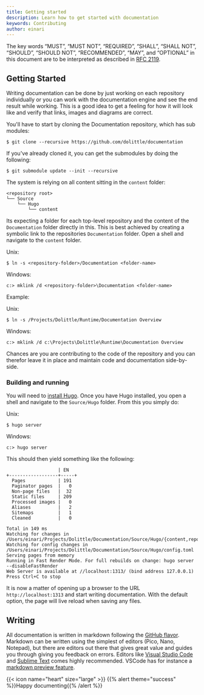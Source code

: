 ```yaml
---
title: Getting started
description: Learn how to get started with documentation
keywords: Contributing
author: einari
---
```


The key words “MUST”, “MUST NOT”, “REQUIRED”, “SHALL”, “SHALL NOT”, “SHOULD”, “SHOULD NOT”,
“RECOMMENDED”, “MAY”, and “OPTIONAL” in this document are to be interpreted as described in
[RFC 2119](https://tools.ietf.org/html/rfc2119).


## Getting Started

Writing documentation can be done by just working on each repository individually or you can work with the documentation
engine and see the end result while working. This is a good idea to get a feeling for how it will look like and verify
that links, images and diagrams are correct.

You'll have to start by cloning the Documentation repository, which has sub modules:

```shell
$ git clone --recursive https://github.com/dolittle/documentation
```

If you've already cloned it, you can get the submodules by doing the following:

```shell
$ git submodule update --init --recursive
```

The system is relying on all content sitting in the `content` folder:

```
<repository root>
└── Source
    └── Hugo
        └── content
```

Its expecting a folder for each top-level repository and the content of the `Documentation` folder directly in this.
This is best achieved by creating a symbolic link to the repositories `Documentation` folder.
Open a shell and navigate to the `content` folder.

Unix:
```shell
$ ln -s <repository-folder>/Documentation <folder-name>
```

Windows:
```shell
c:> mklink /d <repository-folder>\Documentation <folder-name>
```

Example:

Unix:
```shell
$ ln -s /Projects/Dolittle/Runtime/Documentation Overview
```

Windows:
```shell
c:> mklink /d c:\Projects\Dolittle\Runtime\Documentation Overview
```

Chances are you are contributing to the code of the repository and you can therefor leave it in place and maintain
code and documentation side-by-side.

### Building and running

You will need to [install Hugo](https://gohugo.io/getting-started/installing).
Once you have Hugo installed, you open a shell and navigate to the `Source/Hugo` folder.
From this you simply do:

Unix:
```shell
$ hugo server
```

Windows:
```shell
c:> hugo server
```
This should then yield something like the following:

```shell
                   | EN
+------------------+-----+
  Pages            | 191
  Paginator pages  |   0
  Non-page files   |  32
  Static files     | 209
  Processed images |   0
  Aliases          |   2
  Sitemaps         |   1
  Cleaned          |   0

Total in 149 ms
Watching for changes in /Users/einari/Projects/Dolittle/Documentation/Source/Hugo/{content,repositories,themes,..}
Watching for config changes in /Users/einari/Projects/Dolittle/Documentation/Source/Hugo/config.toml
Serving pages from memory
Running in Fast Render Mode. For full rebuilds on change: hugo server --disableFastRender
Web Server is available at //localhost:1313/ (bind address 127.0.0.1)
Press Ctrl+C to stop
```

It is now a matter of opening up a browser to the URL `http://localhost:1313` and start writing documentation.
With the default option, the page will live reload when saving any files.

## Writing

All documentation is written in markdown following the [GitHub flavor](https://github.github.com/gfm/).
Markdown can be written using the simplest of editors (Pico, Nano, Notepad), but there are editors out there that gives
great value and guides you through giving you feedback on errors. Editors like [Visual Studio Code](http://code.visualstudio.com/)
and [Sublime Text](http://sublimetext.com) comes highly recommended. VSCode has for instance a [markdown preview feature](https://code.visualstudio.com/Docs/languages/markdown).

{{< icon name="heart" size="large" >}}
{{% alert theme="success" %}}Happy documenting{{% /alert %}}
